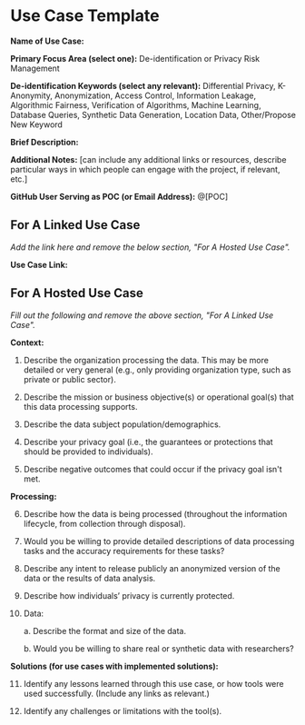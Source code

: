 # Use Case Template

**Name of Use Case:**

**Primary Focus Area (select one):** De-identification or Privacy Risk Management

**De-identification Keywords (select any relevant):** Differential Privacy, K-Anonymity, Anonymization, Access Control, Information Leakage, Algorithmic Fairness, Verification of Algorithms, Machine Learning, Database Queries, Synthetic Data Generation, Location Data, Other/Propose New Keyword

**Brief Description:**

**Additional Notes:** [can include any additional links or resources, describe particular ways in which people can engage with the project, if relevant, etc.]

**GitHub User Serving as POC (or Email Address):** @[POC]

## For A Linked Use Case
*Add the link here and remove the below section, "For A Hosted Use Case".*

**Use Case Link:**

## For A Hosted Use Case
*Fill out the following and remove the above section, "For A Linked Use Case".*

**Context:**

1. Describe the organization processing the data. This may be more detailed or very general (e.g., only providing organization type, such as private or public sector).

2. Describe the mission or business objective(s) or operational goal(s) that this data processing supports.

3. Describe the data subject population/demographics.

4. Describe your privacy goal (i.e., the guarantees or protections that should be provided to individuals).

5. Describe negative outcomes that could occur if the privacy goal isn't met.

**Processing:**

6. Describe how the data is being processed (throughout the information lifecycle, from collection through disposal).

7. Would you be willing to provide detailed descriptions of data processing tasks and the accuracy requirements for these tasks?

8. Describe any intent to release publicly an anonymized version of the data or the results of data analysis.

9. Describe how individuals’ privacy is currently protected.

10. Data:

	a. Describe the format and size of the data.

	b. Would you be willing to share real or synthetic data with researchers?

**Solutions (for use cases with implemented solutions):**

11. Identify any lessons learned through this use case, or how tools were used successfully. (Include any links as relevant.)

12. Identify any challenges or limitations with the tool(s).